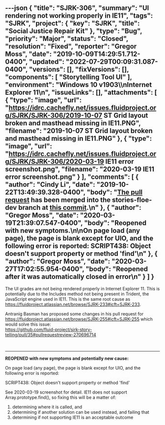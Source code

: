 ---json
{
  "title": "SJRK-306",
  "summary": "UI rendering not working properly in IE11",
  "tags": "SJRK",
  "project": {
    "key": "SJRK",
    "title": "Social Justice Repair Kit"
  },
  "type": "Bug",
  "priority": "Major",
  "status": "Closed",
  "resolution": "Fixed",
  "reporter": "Gregor Moss",
  "date": "2019-10-09T14:29:51.712-0400",
  "updated": "2022-07-29T00:09:31.087-0400",
  "versions": [],
  "fixVersions": [],
  "components": [
    "Storytelling Tool UI"
  ],
  "environment": "Windows 10 v1903\\\nInternet Explorer 11\n",
  "issueLinks": [],
  "attachments": [
    {
      "type": "image",
      "url": "https://idrc.cachefly.net/issues.fluidproject.org/SJRK/SJRK-306/2019-10-07 ST Grid layout broken and masthead missing in IE11.PNG",
      "filename": "2019-10-07 ST Grid layout broken and masthead missing in IE11.PNG"
    },
    {
      "type": "image",
      "url": "https://idrc.cachefly.net/issues.fluidproject.org/SJRK/SJRK-306/2020-03-19 IE11 error screenshot.png",
      "filename": "2020-03-19 IE11 error screenshot.png"
    }
  ],
  "comments": [
    {
      "author": "Cindy Li",
      "date": "2019-10-22T13:49:39.328-0400",
      "body": "[The pull request](https://github.com/fluid-project/sjrk-story-telling/pull/46) has been merged into the stories-floe-dev branch at [this commit](https://github.com/fluid-project/sjrk-story-telling/commit/dfa89cc9da25016b86c55c7f34cf7f4ee6fed92a).\n"
    },
    {
      "author": "Gregor Moss",
      "date": "2020-03-19T21:39:07.547-0400",
      "body": "Reopened with new symptoms.\n\nOn page load (any page), the page is blank except for UIO, and the following error is reported: SCRIPT438: Object doesn't support property or method 'find'\n"
    },
    {
      "author": "Gregor Moss",
      "date": "2020-03-27T17:02:55.954-0400",
      "body": "Reopened after it was automatically closed in error\n"
    }
  ]
}
---
The UI grades are not being rendered properly in Internet Explorer 11. This is potentially due to the Includes method not being present in Trident, the JavaScript engine used in IE11. This is the same root cause as <https://fluidproject.atlassian.net/browse/SJRK-233#icft=SJRK-233>.

Antranig Basman has proposed some changes in his pull request for <https://fluidproject.atlassian.net/browse/SJRK-255#icft=SJRK-255> which would solve this issue:\
<https://github.com/fluid-project/sjrk-story-telling/pull/35#pullrequestreview-270696714>

 

***

**REOPENED with new symptoms and potentially new cause:**

On page load (any page), the page is blank except for UIO, and the following error is reported:

SCRIPT438: Object doesn't support property or method 'find'

See 2020-03-19 screenshot for detail. IE11 does not support Array.prototype.find(), so fixing this will be a matter of:

1. determining where it is called, and
2. determining if another solution can be used instead, and failing that
3. determining if not supporting IE11 is an acceptable outcome

        